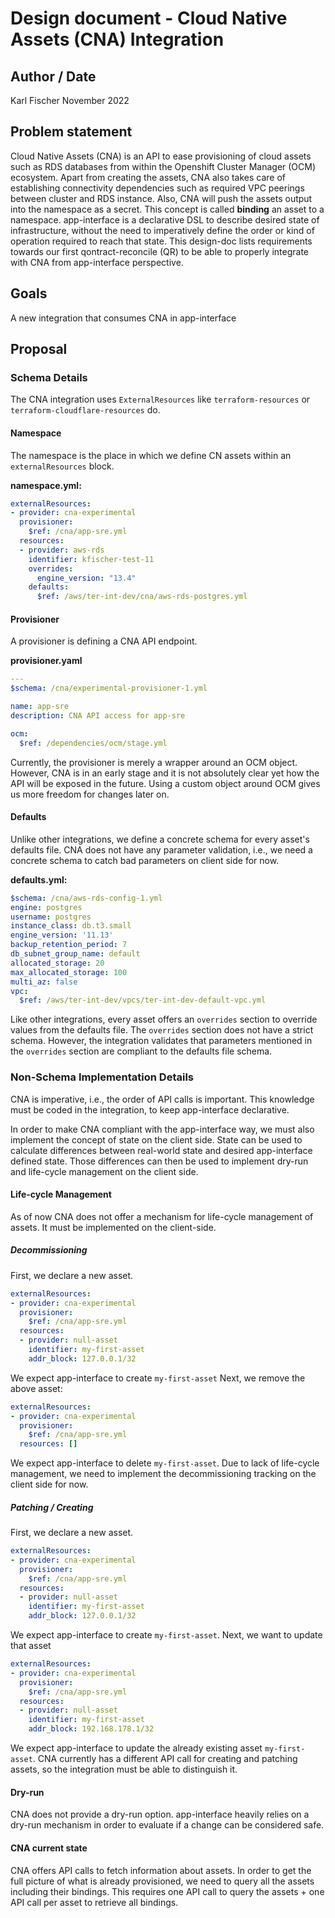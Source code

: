 # Design document - Cloud Native Assets (CNA) Integration

## Author / Date

Karl Fischer
November 2022

## Problem statement

Cloud Native Assets (CNA) is an API to ease provisioning of cloud assets such as RDS databases from within the Openshift Cluster Manager (OCM) ecosystem.
Apart from creating the assets, CNA also takes care of establishing connectivity dependencies such as required VPC peerings between cluster and RDS instance.
Also, CNA will push the assets output into the namespace as a secret. This concept is called **binding** an asset to a namespace.
app-interface is a declarative DSL to describe desired state of infrastructure, without the need to imperatively define the order or kind of operation required to reach that state.
This design-doc lists requirements towards our first qontract-reconcile (QR) to be able to properly integrate with CNA from app-interface perspective.

## Goals

A new integration that consumes CNA in app-interface

## Proposal

### Schema Details

The CNA integration uses `ExternalResources` like `terraform-resources` or `terraform-cloudflare-resources` do.

#### Namespace

The namespace is the place in which we define CN assets within an `externalResources` block.

**namespace.yml:**

```yaml
externalResources:
- provider: cna-experimental
  provisioner:
    $ref: /cna/app-sre.yml
  resources:
  - provider: aws-rds
    identifier: kfischer-test-11
    overrides:
      engine_version: "13.4"
    defaults:
      $ref: /aws/ter-int-dev/cna/aws-rds-postgres.yml
```

#### Provisioner

A provisioner is defining a CNA API endpoint.

**provisioner.yaml**

```yaml
---
$schema: /cna/experimental-provisioner-1.yml

name: app-sre
description: CNA API access for app-sre

ocm:
  $ref: /dependencies/ocm/stage.yml
```

Currently, the provisioner is merely a wrapper around an OCM object. However,
CNA is in an early stage and it is not absolutely clear yet how the API will
be exposed in the future. Using a custom object around OCM gives us more freedom
for changes later on.

#### Defaults

Unlike other integrations, we define a concrete schema for every asset's defaults file.
CNA does not have any parameter validation, i.e., we need a concrete schema to catch
bad parameters on client side for now.

**defaults.yml:**

```yaml
$schema: /cna/aws-rds-config-1.yml
engine: postgres
username: postgres
instance_class: db.t3.small
engine_version: '11.13'
backup_retention_period: 7
db_subnet_group_name: default
allocated_storage: 20
max_allocated_storage: 100
multi_az: false
vpc:
  $ref: /aws/ter-int-dev/vpcs/ter-int-dev-default-vpc.yml
```

Like other integrations, every asset offers an `overrides` section to override values from the defaults file.
The `overrides` section does not have a strict schema. However, the integration validates that parameters
mentioned in the `overrides` section are compliant to the defaults file schema.

### Non-Schema Implementation Details

CNA is imperative, i.e., the order of API calls is important. This knowledge must be coded in the integration,
to keep app-interface declarative.

In order to make CNA compliant with the app-interface way, we must also implement the concept of state on the client side.
State can be used to calculate differences between real-world state and desired app-interface defined state.
Those differences can then be used to implement dry-run and life-cycle management on the client side.

#### Life-cycle Management

As of now CNA does not offer a mechanism for life-cycle management of assets. It must be implemented on the client-side.

##### Decommissioning

First, we declare a new asset.

```yaml
externalResources:
- provider: cna-experimental
  provisioner:
    $ref: /cna/app-sre.yml
  resources:
  - provider: null-asset
    identifier: my-first-asset
    addr_block: 127.0.0.1/32
```

We expect app-interface to create `my-first-asset`
Next, we remove the above asset:

```yaml
externalResources:
- provider: cna-experimental
  provisioner:
    $ref: /cna/app-sre.yml
  resources: []
```

We expect app-interface to delete `my-first-asset`.
Due to lack of life-cycle management, we need to implement the decommissioning tracking on the client side for now.

##### Patching / Creating

First, we declare a new asset.

```yaml
externalResources:
- provider: cna-experimental
  provisioner:
    $ref: /cna/app-sre.yml
  resources:
  - provider: null-asset
    identifier: my-first-asset
    addr_block: 127.0.0.1/32
```

We expect app-interface to create `my-first-asset`.
Next, we want to update that asset

```yaml
externalResources:
- provider: cna-experimental
  provisioner:
    $ref: /cna/app-sre.yml
  resources:
  - provider: null-asset
    identifier: my-first-asset
    addr_block: 192.168.178.1/32
```

We expect app-interface to update the already existing asset `my-first-asset`.
CNA currently has a different API call for creating and patching assets, so
the integration must be able to distinguish it.

#### Dry-run

CNA does not provide a dry-run option. app-interface heavily relies on a dry-run
mechanism in order to evaluate if a change can be considered safe.

#### CNA current state

CNA offers API calls to fetch information about assets. In order to get the full picture of
what is already provisioned, we need to query all the assets including their bindings.
This requires one API call to query the assets + one API call per asset to retrieve all bindings.

